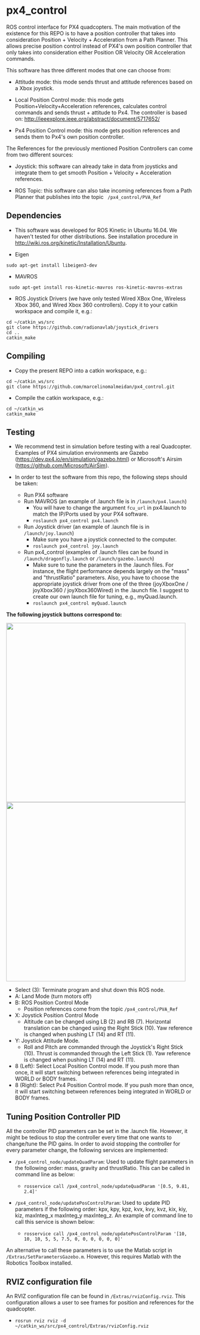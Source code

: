 # px4_control
ROS control interface for PX4 quadcopters. The main motivation of the existence for this REPO is to have a position controller that takes into consideration Position + Velocity + Acceleration from a Path Planner. This allows precise position control instead of PX4's own position controller that only takes into consideration either Position OR Velocity OR Acceleration commands.

This software has three different modes that one can choose from:

- Attitude mode: this mode sends thrust and attitude references based on a Xbox joystick.

- Local Position Control mode: this mode gets Position+Velocity+Acceleration references, calculates control commands and sends thrust + attitude to Px4. The controller is based on:
http://ieeexplore.ieee.org/abstract/document/5717652/

- Px4 Position Control mode: this mode gets position references and sends them to Px4's own position controller. 

The References for the previously mentioned Position Controllers can come from two different sources:

- Joystick: this software can already take in data from joysticks and integrate them to get smooth Position + Velocity + Acceleration references.

- ROS Topic: this software can also take incoming references from a Path Planner that publishes into the topic ``` /px4_control/PVA_Ref```

## Dependencies

- This software was developed for ROS Kinetic in Ubuntu 16.04. We haven't tested for other distributions. See installation procedure in http://wiki.ros.org/kinetic/Installation/Ubuntu.

- Eigen

```sudo apt-get install libeigen3-dev ```

- MAVROS

``` sudo apt-get install ros-kinetic-mavros ros-kinetic-mavros-extras```

- ROS Joystick Drivers (we have only tested Wired XBox One, Wireless Xbox 360, and Wired Xbox 360 controllers). Copy it to your catkin workspace and compile it, e.g.:
```
cd ~/catkin_ws/src
git clone https://github.com/radionavlab/joystick_drivers
cd ..
catkin_make
```


## Compiling

- Copy the present REPO into a catkin workspace, e.g.:

```
cd ~/catkin_ws/src
git clone https://github.com/marcelinomalmeidan/px4_control.git
```

- Compile the catkin workspace, e.g.:

```
cd ~/catkin_ws
catkin_make
```

## Testing

- We recommend test in simulation before testing with a real Quadcopter. Examples of PX4 simulation environments are Gazebo (https://dev.px4.io/en/simulation/gazebo.html) or Microsoft's Airsim (https://github.com/Microsoft/AirSim).

- In order to test the software from this repo, the following steps should be taken:
	- Run PX4 software
	- Run MAVROS (an example of .launch file is in ```/launch/px4.launch```)
		- You will have to change the argument ```fcu_url``` in px4.launch to match the IP/Ports used by your PX4 software.
		- ```roslaunch px4_control px4.launch```
	- Run Joystick driver (an example of .launch file is in ```/launch/joy.launch```)
		- Make sure you have a joystick connected to the computer.
		- ```roslaunch px4_control joy.launch```
	- Run px4_control (examples of .launch files can be found in ```/launch/dragonfly.launch``` or ```/launch/gazebo.launch```)
		- Make sure to tune the parameters in the .launch files. For instance, the flight performance depends largely on the "mass" and "thrustRatio" parameters. Also, you have to choose the appropriate joystick driver from one of the three (joyXboxOne  /  joyXbox360  /  joyXbox360Wired) in the .launch file. I suggest to create our own launch file for tuning, e.g., myQuad.launch.
		- ```roslaunch px4_control myQuad.launch```

**The following joystick buttons correspond to:**

<img src="http://compass.xboxlive.com/assets/c7/a1/c7a12fbe-af04-4a90-92f2-18338219c2aa.png?n=one-controller-front-l.png" width="480"> <img src="http://compass.xboxlive.com/assets/0f/8b/0f8babd7-1e9e-4122-996a-9b81f9482679.png?n=one-controller-back-l.png" width="480">

* Select (3): Terminate program and shut down this ROS node.
* A: Land Mode (turn motors off)
* B: ROS Position Control Mode
	* Position references come from the topic ```/px4_control/PVA_Ref```
* X: Joystick Position Control Mode
	* Altitude can be changed using LB (2) and RB (7). Horizontal translation can be changed using the Right Stick (10). Yaw reference is changed when pushing LT (14) and RT (11).
* Y: Joystick Attitude Mode.
	* Roll and Pitch are commanded through the Joystick's Right Stick (10). Thrust is commanded through the Left Stick (1). Yaw reference is changed when pushing LT (14) and RT (11).
* 8 (Left): Select Local Position Control mode. If you push more than once, it will start switching between references being integrated in WORLD or BODY frames.
* 8 (Right): Select Px4 Position Control mode. If you push more than once, it will start switching between references being integrated in WORLD or BODY frames.


## Tuning Position Controller PID

All the controller PID parameters can be set in the .launch file. However, it might be tedious to stop the controller every time that one wants to change/tune the PID gains. In order to avoid stopping the controller for every parameter change, the following services are implemented:

- ```/px4_control_node/updateQuadParam```: Used to update flight parameters in the following order: mass, gravity and thrustRatio. This can be called in command line as below:

	- ```rosservice call /px4_control_node/updateQuadParam '[0.5, 9.81, 2.4]'```

- ```/px4_control_node/updatePosControlParam```: Used to update PID parameters if the following order: kpx, kpy, kpz, kvx, kvy, kvz, kix, kiy, kiz, maxInteg_x maxInteg_y maxInteg_z. An example of command line to call this service is shown below:

	- ```rosservice call /px4_control_node/updatePosControlParam '[10, 10, 10, 5, 5, 7.5, 0, 0, 0, 0, 0, 0]'```

An alternative to call these parameters is to use the Matlab script in ```/Extras/SetParametersGazebo.m```. However, this requires Matlab with the Robotics Toolbox installed. 

## RVIZ configuration file

An RVIZ configuration file can be found in ```/Extras/rvizConfig.rviz```. This configuration allows a user to see frames for position and references for the quadcopter.

- ```rosrun rviz rviz -d ~/catkin_ws/src/px4_control/Extras/rvizConfig.rviz ```
